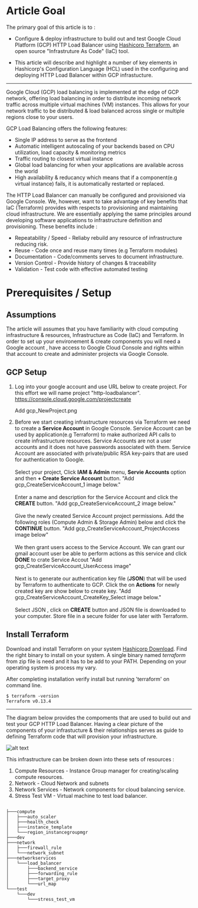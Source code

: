 

# <b>Article Goal </b>

The primary goal of this article is to  :

* Configure & deploy infrastructure to build out and test Google Cloud Platform (GCP) HTTP Load Balancer using [Hashicorp Terraform](https://www.terraform.io/), an open source "Infrastruture As Code" (IaC) tool.   

* This article will describe and highlight a number of key elements in Hashicorp's Configuration Language (HCL) used in the configuring and deploying HTTP Load Balancer within GCP infrastucture.


***

Google Cloud (GCP) load balancing is implemented at the edge of GCP network, offering load balancing in order to distribute incoming network traffic across multiple virtual machines (VM) instances. This allows for your network traffic to be distributed & load balanced across single or multiple regions close to your users.  

GCP Load Balancing offers the following features:
* Single IP address to serve as the frontend
* Automatic intelligent autoscaling of your backends based on CPU utilization, load capacity & monitoring metrics
* Traffic routing to closest virtual instance 
* Global load balancing for when your applications are available across the world
* High availability & reducancy which means that if a component(e.g virtual instance) fails, it is automatically restarted or replaced.

The  HTTP Load Balancer can manually be configured and provisioned via Google Console. We, however, want to take advantage of key benefits that IaC (Terraform) provides with respects to provisioning and maintaining cloud infrastructure. We are essentially applying the same principles around developing software applications to infrastructure definition and provisioning.  These benefits include :
* Repeatability / Speed - Reliaby rebuild any resource of infrastructure reducing risk.
* Reuse - Code once and reuse many times (e.g Terraform modules)
* Documentation - Code/comments serves to document infrastructure.
* Version Control - Provide history of changes & traceability
* Validation - Test code with effective automated testing


<b>Prerequisites / Setup</b>
==================

## <b>Assumptions </b>
The article will assumes that you have familiarity with cloud computing infrastructure & resources,  Infrastructure as Code (IaC)  and Terraform. In order to set up your environement & create components you will need a Google account , have access to Google Cloud Console and rights within that account to create and administer projects via Google Console.


## <b>GCP Setup</b>

1. Log into your google account and use URL below to create project. For this effort we will name project "http-loadbalancer".
https://console.cloud.google.com/projectcreate

   Add gcp_NewProject.png


2.  Before we start creating infrastructure resources via Terraform we need to create a <b>Service Account</b> in Google Console. Service Account can be used by application(e.g Terraform) to make authorized API calls to create infrastructure resources. Service Accounts are not a user accounts and it does not have passwords associated with them. Service Account are associated with private/public RSA key-pairs that are used for authentication to Google. <BR><BR>
Select your project, Click <b>IAM & Admin</b> menu, <b>Servie Accounts</b> option and then <b>+ Create Service Account</b> button.   "Add gcp_CreateServiceAccount_1 image below."  <BR> <BR>
Enter a name  and description for the Service Account and click the <b>CREATE</b> button.  "Add gcp_CreateServiceAccount_2 image below." <BR><BR>
Give the newly created Service Account project permissions. Add the following roles (Compute Admin & Storage Admin) below and click the <b>CONTINUE</b> button. "Add gcp_CreateServiceAccount_ProjectAccess image below"  <BR><BR> 
We then grant users access to the Service Account. We can grant our gmail account user be able to perform actions as this service and click <b>DONE</b> to crate Service Accout "Add gcp_CreateServiceAccount_UserAccess image" <BR><BR> 
Next is to generate our authentication key file (<b>JSON</b>) that will be used by Terraform to authenticate to GCP. Click the on <b>Actions</b> for newly created key are show below to create key. "Add gcp_CreateServiceAccount_CreateKey_Select image below." <BR><BR>
Select JSON , click on  <b>CREATE</b> button and JSON file is downloaded to your computer. Store file in a secure folder for use later with Terraform.

## <b>Install Terraform </b>

Download and install Terraform on your system   [Hashicorp Download](https://www.terraform.io/downloads.html). Find the right binary to install on your system. A single binary named <i>terraform</i> from zip file is need and it has to be add to your PATH. Depending on your operating system is process my vary.

After completing installation verify install but running 'terraform' on command line.


<div class="highlight"><pre class="highlight plaintext"><code>$ terraform -version
Terraform v0.13.4
</code></pre></div>


***

The diagram below provides the compoments that are used to build out and test your GCP HTTP Load Balancer.  Having a clear picture of the components of your infrastucture & their relationships serves as guide to defining Terraform code that will provision your infrastructure.

![alt text][logo]

[logo]: https://raw.githubusercontent.com/KawiNeal/dynamic_block/master/HttpLoadBalancer.png "HTTP Load Balancer"



This infrastructure can be broken down into these sets of resources :
   1. Compute Resources - Instance Group manager for creating/scaling compute resources.
   2. Network - Cloud Network and subnets 
   3. Network Services - Network components for cloud balancing service.
   4. Stress Test VM - Virtual machine to test load balancer.



<div class="highlight"><pre class="highlight plaintext"><code>   
├───compute
│   ├───auto_scaler
│   ├───health_check
│   ├───instance_template
│   └───region_instancegroupmgr
├───dev
├───network
│   ├───firewall_rule
│   └───network_subnet
├───networkservices
│   └───load_balancer
│       ├───backend_service
│       ├───forwarding_rule
│       ├───target_proxy
│       └───url_map
└───test
    └───dev
        └───stress_test_vm
 
</code></pre></div>




<script src="https://gist.github.com/KawiNeal/4fa8f77e8ba9a6e2a69bf80b68f9544c.js"></script>







